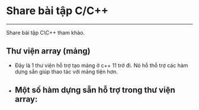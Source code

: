 ﻿# Share bài tập C/C++
---
Share bài tập C\C++ tham khảo. 

## Thư viện array (mảng) 
- Đây là 1 thư viện hỗ trợ tạo mảng ở c++ 11 trở đi. Nó hỗ thỗ trợ các hàm dựng sẵn giúp thao tác với mảng tiện hơn. 
- Một số hàm dựng sẵn hỗ trợ trong thư viện array:
  - 